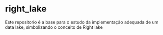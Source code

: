 # right_lake
Este repositorio é a base para o estudo da implementação adequada de um data lake, simbolizando o conceito de Right lake

